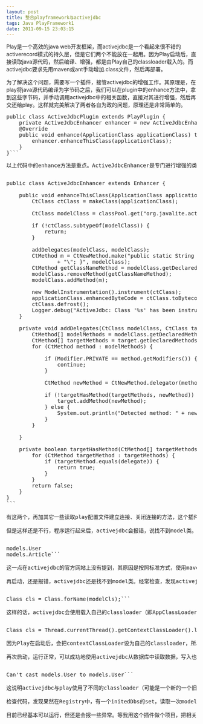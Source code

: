 ```yaml
---
layout: post
title: 整合playframework与activejdbc
tags: Java PlayFramework1
date: 2011-09-15 23:03:15
---
```


Play是一个高效的java web开发框架，而activejdbc是一个看起来很不错的activerecord模式的持久层，但是它们两个不能放在一起用。因为Play启动后，直接读取java源代码，然后编译、增强，都是由Play自己的classloader载入的。而activejdbc要求先用maven或ant手动增加.class文件，然后再部署。

为了解决这个问题，需要写一个插件，接管activejdbc的增强工作。其原理是，在play将java源代码编译为字节码之后，我们可以在plugin中的enhance方法中，拿到这些字节码，并手动调用activejdbc中的相关函数，直接对其进行增强，然后再交还给play。这样就完美解决了两者各自为政的问题，原理还是非常简单的。

<span id="more-243"></span>
<pre class="csharpcode"><span class="kwrd">public</span> <span class="kwrd">class</span> ActiveJdbcPlugin extends PlayPlugin {    
    <span class="kwrd">private</span> ActiveJdbcEnhancer enhancer = <span class="kwrd">new</span> ActiveJdbcEnhancer();
    @Override
    <span class="kwrd">public</span> <span class="kwrd">void</span> enhance(ApplicationClass applicationClass) throws Exception {
        enhancer.enhanceThisClass(applicationClass);
    }
}```
<p>以上代码中的enhance方法是重点。ActiveJdbcEnhancer是专门进行增强的类，它的代码是从play-ebean插件和activejdbc本身提供的一个叫activejdbc-instrument的项目中抄来的，内容如下：

<pre class="csharpcode"><span class="kwrd">public</span> <span class="kwrd">class</span> ActiveJdbcEnhancer extends Enhancer {

    <span class="kwrd">public</span> <span class="kwrd">void</span> enhanceThisClass(ApplicationClass applicationClass) throws Exception {
        CtClass ctClass = makeClass(applicationClass);

        CtClass modelClass = classPool.get(<span class="str">"org.javalite.activejdbc.Model"</span>);

        <span class="kwrd">if</span> (!ctClass.subtypeOf(modelClass)) {
            <span class="kwrd">return</span>;
        }

        addDelegates(modelClass, modelClass);
        CtMethod m = CtNewMethod.make(<span class="str">"public static String getClassName() { return \""</span> + modelClass.getName()
                + <span class="str">"\"; }"</span>, modelClass);
        CtMethod getClassNameMethod = modelClass.getDeclaredMethod(<span class="str">"getClassName"</span>);
        modelClass.removeMethod(getClassNameMethod);
        modelClass.addMethod(m);

        <span class="kwrd">new</span> ModelInstrumentation().instrument(ctClass);
        applicationClass.enhancedByteCode = ctClass.toBytecode();
        ctClass.defrost();
        Logger.debug(<span class="str">"ActiveJdbc: Class '%s' has been instrumented"</span>, ctClass.getName());
    }

    <span class="kwrd">private</span> <span class="kwrd">void</span> addDelegates(CtClass modelClass, CtClass target) throws NotFoundException, CannotCompileException {
        CtMethod[] modelMethods = modelClass.getDeclaredMethods();
        CtMethod[] targetMethods = target.getDeclaredMethods();
        <span class="kwrd">for</span> (CtMethod method : modelMethods) {

            <span class="kwrd">if</span> (Modifier.PRIVATE == method.getModifiers()) {
                <span class="kwrd">continue</span>;
            }

            CtMethod newMethod = CtNewMethod.delegator(method, target);

            <span class="kwrd">if</span> (!targetHasMethod(targetMethods, newMethod)) {
                target.addMethod(newMethod);
            } <span class="kwrd">else</span> {
                System.<span class="kwrd">out</span>.println(<span class="str">"Detected method: "</span> + newMethod.getName() + <span class="str">", skipping delegate."</span>);
            }
        }

    }

    <span class="kwrd">private</span> boolean targetHasMethod(CtMethod[] targetMethods, CtMethod <span class="kwrd">delegate</span>) {
        <span class="kwrd">for</span> (CtMethod targetMethod : targetMethods) {
            <span class="kwrd">if</span> (targetMethod.equals(<span class="kwrd">delegate</span>)) {
                <span class="kwrd">return</span> <span class="kwrd">true</span>;
            }
        }
        <span class="kwrd">return</span> <span class="kwrd">false</span>;
    }
}
```

有这两个，再加其它一些读取play配置文件建立连接、关闭连接的方法，这个插件就算基本完成了。

但是这样还是不行，程序运行起来后，activejdbc会报错，说找不到model类。原来我们需要在classpath里，加上一个activejdbc_models.properties的文件，里面写上所有model类的全名（每行一个），如下：

<pre class="csharpcode">models.User
models.Article```

这一点在activejdbc的官方网站上没有提到，其原因是按照标准方式，使用maven或ant进行增强时，会自动生成该文件。但我们就必须手动加上。

再启动，还是报错，activejdbc还是找不到model类。经常检查，发现activejdbc的源代码中，有多处代码如下：

<pre class="csharpcode">Class cls = Class.forName(modelCls);```

这样的话，activejdbc会使用载入自己的classloader（即AppClassLoader）来读取model类，而此时只有playClassLoader才知道从哪儿读，所以读不到。为了解决这个问题，我把多处类似代码改为：

<pre class="csharpcode">Class cls = Thread.currentThread().getContextClassLoader().loadClass(modelCls);```

因为Play在启动后，会把contextClassLoader设为自己的classloader，所以activejdbc可以正确地读取到。

再次启动，运行正常，可以成功地使用activejdbc从数据库中读取数据，写入也没有问题。但很快又发现了一个问题：当我们修改了一个model类的代码，刷新页面后，play重新编译增强，然后报错：

<pre class="csharpcode">Can't cast models.User to models.User```

这说明activejdbc与play使用了不同的classloader（可能是一个新的一个旧的），载入了同一个类。因为Play在重新编译时，会生成新的classloader，所以猜测activejdbc可能缓存了旧的class。

检查代码，发现果然在Registry中，有一个initedDbs的set，读取一次model classes后，就缓存起来。所以我又修改了代码，增加了一个清空函数，在plugin的onApplicationStart里（该函数将在play重新编译后调用）对它清空。

目前已经基本可以运行，但还是会报一些异常。等我用这个插件做个项目，把相关的问题都解决之后，将会把相关代码发布在github上。
